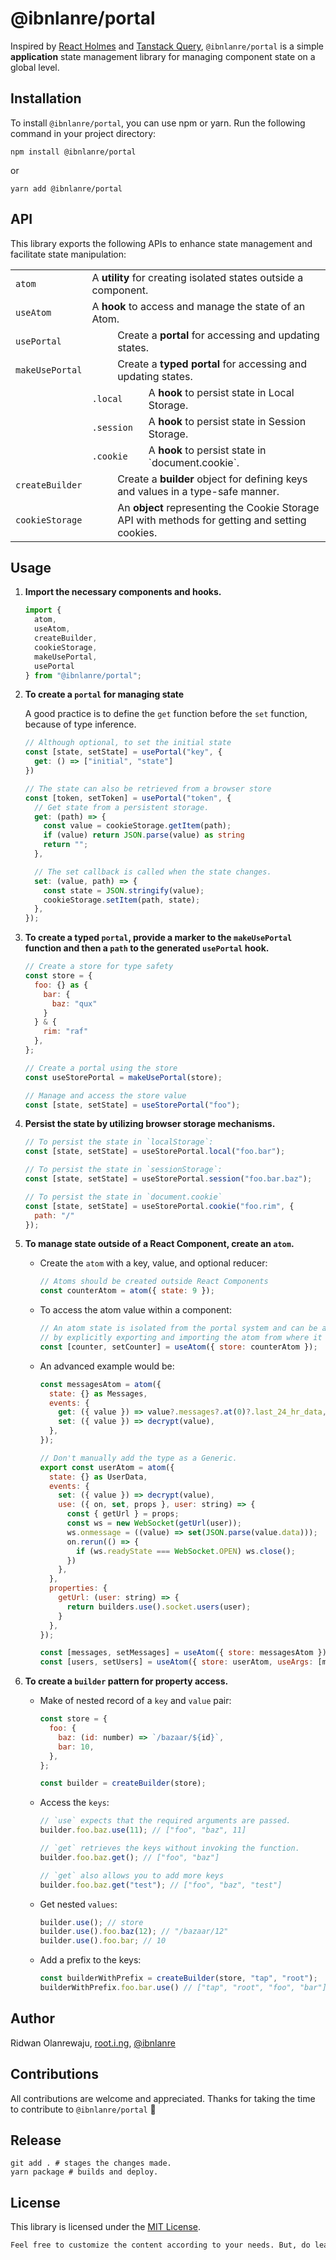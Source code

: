# @ibnlanre/portal

Inspired by [React Holmes](https://github.com/devx-os/react-holmes) and [Tanstack Query](https://tanstack.com/query), `@ibnlanre/portal` is a simple **application** state management library for managing component state on a global level.

## Installation

To install `@ibnlanre/portal`, you can use npm or yarn. Run the following command in your project directory:

```shell
npm install @ibnlanre/portal
```

or

```shell
yarn add @ibnlanre/portal
```

## API

This library exports the following APIs to enhance state management and facilitate state manipulation:

<table>
    <tbody>
        <tr>
            <td colspan="">
                <code>atom</code>
            </td>
            <td colspan="6">A <strong>utility</strong> for creating isolated states outside a component.</td>
        </tr>
        <tr>
            <td colspan="">
                <code>useAtom</code>
            </td>
            <td colspan="6">A <strong>hook</strong> to access and manage the state of an Atom.</td>
        </tr>
        <tr>
            <td colspan="2">
                <code>usePortal</code>
            </td>
            <td colspan="5">Create a <strong>portal</strong> for accessing and updating states.</td>
        </tr>
        <tr>
            <td colspan="2">
                <code>makeUsePortal</code>
            </td>
            <td colspan="5">Create a <strong>typed portal</strong> for accessing and updating states.</td>
        </tr>
        <tr>
            <td></td>
            <td colspan="2">
                <code>.local</code>
            </td>
            <td colspan="4">A <strong>hook</strong> to persist state in Local Storage.</td>
        </tr>
        <tr>
            <td></td>
            <td colspan="2">
                <code>.session</code>
            </td>
            <td colspan="4">A <strong>hook</strong> to persist state in Session Storage.</td>
        </tr>
        <tr>
            <td></td>
            <td colspan="2">
                <code>.cookie</code>
            </td>
            <td colspan="4">A <strong>hook</strong> to persist state in `document.cookie`.</td>
        </tr>
        <tr>
            <td colspan="2">
                <code>createBuilder</code>
            </td>
            <td colspan="5">Create a <strong>builder</strong> object for defining keys and values in a type-safe manner.</td>
        </tr>
        <tr>
            <td colspan="2">
                <code>cookieStorage</code>
            </td>
            <td colspan="5">An <strong>object</strong> representing the Cookie Storage API with methods for getting and setting cookies.</td>
        </tr>
    </tbody>
</table>

## Usage

1. **Import the necessary components and hooks.**

    ```js
    import {
      atom,
      useAtom,
      createBuilder,
      cookieStorage,
      makeUsePortal,
      usePortal
    } from "@ibnlanre/portal";
    ```

2. **To create a `portal` for managing state**

    A good practice is to define the `get` function before the `set` function, because of type inference.

    ```typescript
    // Although optional, to set the initial state
    const [state, setState] = usePortal("key", {
      get: () => ["initial", "state"]
    })

    // The state can also be retrieved from a browser store
    const [token, setToken] = usePortal("token", {
      // Get state from a persistent storage.
      get: (path) => {
        const value = cookieStorage.getItem(path);
        if (value) return JSON.parse(value) as string
        return "";
      },

      // The set callback is called when the state changes.
      set: (value, path) => {
        const state = JSON.stringify(value);
        cookieStorage.setItem(path, state);
      },
    });
    ```

3. **To create a typed `portal`, provide a marker to the `makeUsePortal` function and then a `path` to the generated `usePortal` hook.**

    ```js
    // Create a store for type safety
    const store = {
      foo: {} as {
        bar: {
          baz: "qux"
        }
      } & {
        rim: "raf"
      },
    };

    // Create a portal using the store
    const useStorePortal = makeUsePortal(store);

    // Manage and access the store value
    const [state, setState] = useStorePortal("foo");
    ```

4. **Persist the state by utilizing browser storage mechanisms.**

    ```js
    // To persist the state in `localStorage`:
    const [state, setState] = useStorePortal.local("foo.bar");

    // To persist the state in `sessionStorage`:
    const [state, setState] = useStorePortal.session("foo.bar.baz");

    // To persist the state in `document.cookie`
    const [state, setState] = useStorePortal.cookie("foo.rim", { 
      path: "/"
    });
    ```

5. **To manage state outside of a React Component, create an `atom`.**

    - Create the `atom` with a key, value, and optional reducer:

      ```js
      // Atoms should be created outside React Components
      const counterAtom = atom({ state: 9 });
      ```

    - To access the atom value within a component:

      ```js
      // An atom state is isolated from the portal system and can be accessed
      // by explicitly exporting and importing the atom from where it was declared.
      const [counter, setCounter] = useAtom({ store: counterAtom });
      ```

    - An advanced example would be:

      ```js
      const messagesAtom = atom({
        state: {} as Messages,
        events: {
          get: ({ value }) => value?.messages?.at(0)?.last_24_hr_data,
          set: ({ value }) => decrypt(value),
        },
      });

      // Don't manually add the type as a Generic.
      export const userAtom = atom({
        state: {} as UserData,
        events: {
          set: ({ value }) => decrypt(value),
          use: ({ on, set, props }, user: string) => {
            const { getUrl } = props;
            const ws = new WebSocket(getUrl(user));
            ws.onmessage = ((value) => set(JSON.parse(value.data)));
            on.rerun(() => {
              if (ws.readyState === WebSocket.OPEN) ws.close();
            })
          },
        },
        properties: {
          getUrl: (user: string) => {
            return builders.use().socket.users(user);
          }
        },
      });

      const [messages, setMessages] = useAtom({ store: messagesAtom });
      const [users, setUsers] = useAtom({ store: userAtom, useArgs: [messages.user] });
      ```

6. **To create a `builder` pattern for property access.**

    - Make of nested record of a `key` and `value` pair:

      ```js
      const store = {
        foo: {
          baz: (id: number) => `/bazaar/${id}`,
          bar: 10,
        },
      };

      const builder = createBuilder(store);
      ```

    - Access the `keys`:

      ```js
      // `use` expects that the required arguments are passed.
      builder.foo.baz.use(11); // ["foo", "baz", 11]

      // `get` retrieves the keys without invoking the function.
      builder.foo.baz.get(); // ["foo", "baz"]

      // `get` also allows you to add more keys
      builder.foo.baz.get("test"); // ["foo", "baz", "test"]
      ```

    - Get nested `values`:

      ```js
      builder.use(); // store
      builder.use().foo.baz(12); // "/bazaar/12"
      builder.use().foo.bar; // 10
      ```

    - Add a prefix to the keys:

      ```js
      const builderWithPrefix = createBuilder(store, "tap", "root");
      builderWithPrefix.foo.bar.use() // ["tap", "root", "foo", "bar"]
      ```

## Author

Ridwan Olanrewaju, [root.i.ng](https://www.root.i.ng), [@ibnlanre](https://linkedin.com/in/ibnlanre)

## Contributions

All contributions are welcome and appreciated. Thanks for taking the time to contribute to `@ibnlanre/portal` 💚

## Release

```shell
git add . # stages the changes made.
yarn package # builds and deploy.
```

## License

This library is licensed under the [MIT License](https://opensource.org/licenses/MIT).

```txt
Feel free to customize the content according to your needs. But, do leave a shoutout. Thanks! 😊.
```

